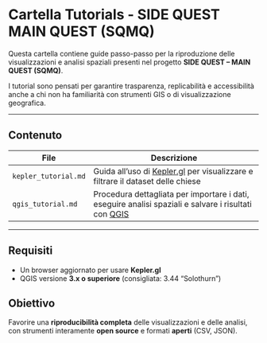 # Cartella Tutorials - SIDE QUEST MAIN QUEST (SQMQ)

Questa cartella contiene guide passo-passo per la riproduzione delle visualizzazioni e analisi spaziali presenti nel progetto **SIDE QUEST – MAIN QUEST (SQMQ)**.

I tutorial sono pensati per garantire trasparenza, replicabilità e accessibilità anche a chi non ha familiarità con strumenti GIS o di visualizzazione geografica.

---

## Contenuto

| File | Descrizione |
|------|-------------|
| `kepler_tutorial.md` | Guida all’uso di [Kepler.gl](https://kepler.gl/) per visualizzare e filtrare il dataset delle chiese |
| `qgis_tutorial.md` | Procedura dettagliata per importare i dati, eseguire analisi spaziali e salvare i risultati con [QGIS](https://qgis.org/) |

---

## Requisiti

- Un browser aggiornato per usare **Kepler.gl** 
- QGIS versione **3.x o superiore** (consigliata: 3.44 “Solothurn”)

## Obiettivo

Favorire una **riproducibilità completa** delle visualizzazioni e delle analisi, con strumenti interamente **open source** e formati **aperti** (CSV, JSON).



